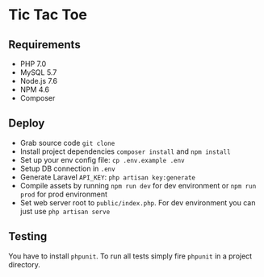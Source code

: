 # Tic Tac Toe

## Requirements

- PHP 7.0
- MySQL 5.7
- Node.js 7.6
- NPM 4.6
- Composer

## Deploy

- Grab source code `git clone`
- Install project dependencies `composer install` and `npm install`
- Set up your env config file: `cp .env.example .env`
- Setup DB connection in `.env`
- Generate Laravel `API_KEY`: `php artisan key:generate`
- Compile assets by running `npm run dev` for dev environment or `npm run prod` for prod environment
- Set web server root to `public/index.php`. For dev environment you can
just use `php artisan serve`

## Testing

You have to install `phpunit`. To run all tests simply fire `phpunit` in a
project directory.